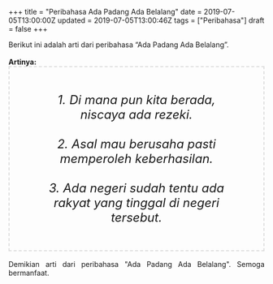 +++
title = "Peribahasa Ada Padang Ada Belalang"
date = 2019-07-05T13:00:00Z
updated = 2019-07-05T13:00:46Z
tags = ["Peribahasa"]
draft = false
+++

<div dir="ltr" style="text-align: left;" trbidi="on"><div style="text-align: justify;">Berikut ini adalah arti dari peribahasa “Ada Padang Ada Belalang”.</div><br /><div style="text-align: justify;"><b>Artinya:</b></div><div style="border: 2px dashed #ddd; font-size: 24px; height: auto; margin: 0 auto; padding: 50px; text-align: center; width: auto;"><i>1. Di mana pun kita berada, niscaya ada rezeki.<br /><br />2. Asal mau berusaha pasti memperoleh keberhasilan.<br /><br />3. Ada negeri sudah tentu ada rakyat yang tinggal di negeri tersebut.</i></div><div style="text-align: justify;"><br /></div><div style="text-align: justify;">Demikian arti dari peribahasa "Ada Padang Ada Belalang". Semoga bermanfaat.</div></div>
